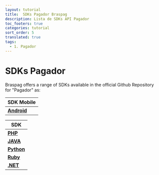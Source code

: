 ```yaml
---
layout: tutorial
title:  SDKs Pagador Braspag
description: Lista de SDKs API Pagador
toc_footers: true
categories: tutorial
sort_order: 5
translated: true
tags:
  - 1. Pagador
---
```


# SDKs Pagador

Braspag offers a range of SDKs available in the official Github Repository for "Pagador" as:

|SDK Mobile                                                        |
|------------------------------------------------------------------|
|[**Android**](ttps://github.com/Braspag/BraspagApiAndroidSdk)     |

|SDK                                                               |
|------------------------------------------------------------------|
|[**PHP**](https://github.com/Braspag/BraspagApiPhpSdk)            |
|[**JAVA**](https://github.com/Braspag/BraspagApiJavaSdk)          |
|[**Python**](https://github.com/DeveloperCielo/API-3.0-Python)    |
|[**Ruby**](https://github.com/Braspag/BraspagApiRubySdk)          |
|[**.NET**](https://github.com/Braspag/BraspagApiDotNetSdk)        |
